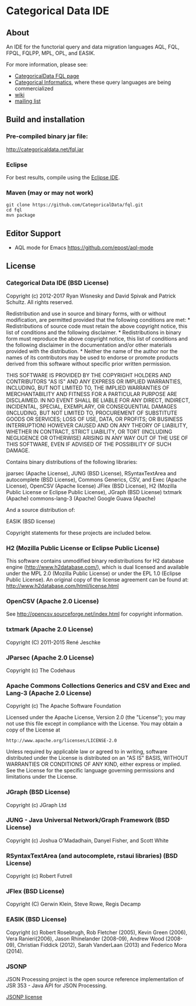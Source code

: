 Categorical Data IDE
====

About
-----

An IDE for the functorial query and data migration languages AQL, FQL, FPQL, FQLPP, MPL, OPL, and EASIK.

For more information, please see:
- [CategoricalData FQL page](categoricaldata.net/fql.html)
- [Categorical Informatics](http://catinf.com/), where these query languages are being commercialized
- [wiki](http://catinf.com/wiki)
- [mailing list](https://groups.google.com/forum/#!forum/categoricaldata)

Build and installation
----------------------

### Pre-compiled binary jar file:

http://categoricaldata.net/fql.jar

### Eclipse
	
For best results, compile using the [Eclipse IDE](https://eclipse.org/jdt/).

### Maven (may or may not work)

    git clone https://github.com/CategoricalData/fql.git
    cd fql
    mvn package

Editor Support
--------------

- AQL mode for Emacs https://github.com/epost/aql-mode

License
-------

### Categorical Data IDE (BSD License)

Copyright (c) 2012-2017 Ryan Wisnesky and David Spivak and Patrick Schultz.
All rights reserved.

Redistribution and use in source and binary forms, with or without
modification, are permitted provided that the following conditions are met:
    * Redistributions of source code must retain the above copyright
      notice, this list of conditions and the following disclaimer.
    * Redistributions in binary form must reproduce the above copyright
      notice, this list of conditions and the following disclaimer in the
      documentation and/or other materials provided with the distribution.
    * Neither the name of the author nor the names of its contributors may
      be used to endorse or promote products derived from this software
      without specific prior written permission.

THIS SOFTWARE IS PROVIDED BY THE COPYRIGHT HOLDERS AND CONTRIBUTORS "AS IS" AND
ANY EXPRESS OR IMPLIED WARRANTIES, INCLUDING, BUT NOT LIMITED TO, THE IMPLIED
WARRANTIES OF MERCHANTABILITY AND FITNESS FOR A PARTICULAR PURPOSE ARE
DISCLAIMED. IN NO EVENT SHALL <COPYRIGHT HOLDER> BE LIABLE FOR ANY
DIRECT, INDIRECT, INCIDENTAL, SPECIAL, EXEMPLARY, OR CONSEQUENTIAL DAMAGES
(INCLUDING, BUT NOT LIMITED TO, PROCUREMENT OF SUBSTITUTE GOODS OR SERVICES;
LOSS OF USE, DATA, OR PROFITS; OR BUSINESS INTERRUPTION) HOWEVER CAUSED AND
ON ANY THEORY OF LIABILITY, WHETHER IN CONTRACT, STRICT LIABILITY, OR TORT
(INCLUDING NEGLIGENCE OR OTHERWISE) ARISING IN ANY WAY OUT OF THE USE OF THIS
SOFTWARE, EVEN IF ADVISED OF THE POSSIBILITY OF SUCH DAMAGE.

Contains binary distributions of the following libraries:

jparsec (Apache License),
JUNG (BSD License),
RSyntaxTextArea and autocomplete (BSD License),
Commons Generics, CSV, and Exec (Apache License),
OpenCSV (Apache license)
JFlex (BSD License),
H2 (Mozilla Public License or Eclipse Public License),
JGraph (BSD License)
txtmark (Apache)
commons-lang-3 (Apache)
Google Guava (Apache)

And a source distribution of:

EASIK (BSD license)

Copyright statements for these projects are included below.

### H2 (Mozilla Public License or Eclipse Public License)

This software contains unmodified binary redistributions for
H2 database engine (http://www.h2database.com/),
which is dual licensed and available under the MPL 2.0
(Mozilla Public License) or under the EPL 1.0 (Eclipse Public License).
An original copy of the license agreement can be found at:
http://www.h2database.com/html/license.html

### OpenCSV (Apache 2.0 License)

See http://opencsv.sourceforge.net/index.html for copyright information.

### txtmark (Apache 2.0 License)

Copyright (C) 2011-2015 René Jeschke

### JParsec (Apache 2.0 License)

Copyright (c) The Codehaus

### Apache Commons Collections Generics and CSV and Exec and Lang-3 (Apache 2.0 License)

Copyright (c) The Apache Software Foundation

Licensed under the Apache License, Version 2.0 (the "License");
you may not use this file except in compliance with the License.
You may obtain a copy of the License at

    http://www.apache.org/licenses/LICENSE-2.0

Unless required by applicable law or agreed to in writing, software
distributed under the License is distributed on an "AS IS" BASIS,
WITHOUT WARRANTIES OR CONDITIONS OF ANY KIND, either express or implied.
See the License for the specific language governing permissions and
limitations under the License.

### JGraph (BSD License)
Copyright (c) JGraph Ltd

### JUNG - Java Universal Network/Graph Framework (BSD License)
Copyright (c) Joshua O'Madadhain, Danyel Fisher, and Scott White

### RSyntaxTextArea (and autocomplete, rstaui libraries) (BSD License)
Copyright (c) Robert Futrell

### JFlex (BSD License)
Copyright (C) Gerwin Klein, Steve Rowe, Regis Decamp

### EASIK (BSD License) 
Copyright (c) Robert Rosebrugh, Rob Fletcher (2005), Kevin Green (2006), Vera Ranieri(2006), Jason Rhinelander (2008-09), Andrew Wood (2008-09), Christian Fiddick (2012), Sarah VanderLaan (2013) and Federico Mora (2014).

### JSONP
JSON Processing project is the open source reference implementation of JSR 353 - Java API for JSON Processing.

[JSONP license](http://jsonp.java.net/license.html)
